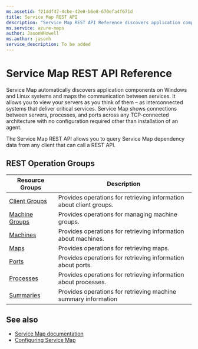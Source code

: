 ```yaml
---
ms.assetid: f21ddf47-4cbe-42e0-b6e8-670efa4f671d
title: Service Map REST API
description: "Service Map REST API Reference discovers application components on Windows and Linux systems and maps the communication between services."
ms.service: azure-maps
author: JasonWHowell
ms.author: jasonh
service_description: To be added
---
```



# Service Map REST API Reference

Service Map automatically discovers application components on Windows and Linux systems and maps the communication between services. It allows you to view your servers as you think of them – as interconnected systems that deliver critical services.  Service Map shows connections between servers, processes, and ports across any TCP-connected architecture with no configuration required other than installation of an agent.

The Service Map REST API allows you to query Service Map dependency data from any client that can call a REST API.

## REST Operation Groups

| Resource Groups                    | Description                                                          |
|------------------------------------|----------------------------------------------------------------------|
| [Client Groups](xref:management.azure.com.servicemap.clientgroups)    | Provides operations for retrieving information about client groups.  |
| [Machine Groups](xref:management.azure.com.servicemap.machinegroups)  | Provides operations for managing machine groups.                     |
| [Machines](xref:management.azure.com.servicemap.machines)             | Provides operations for retrieving information about machines.       |
| [Maps](xref:management.azure.com.servicemap.maps)                     | Provides operations for retrieving maps.                             |
| [Ports](xref:management.azure.com.servicemap.ports)                   | Provides operations for retrieving information about ports.          |
| [Processes](xref:management.azure.com.servicemap.processes)           | Provides operations for retrieving information about processes.      |
| [Summaries](xref:management.azure.com.servicemap.summaries)           | Provides operations for retrieving machine summary information       |


## See also

- [Service Map documentation](/azure/operations-management-suite/operations-management-suite-service-map)
- [Configuring Service Map](/azure/azure-monitor/insights/service-map#enable-service-map)
